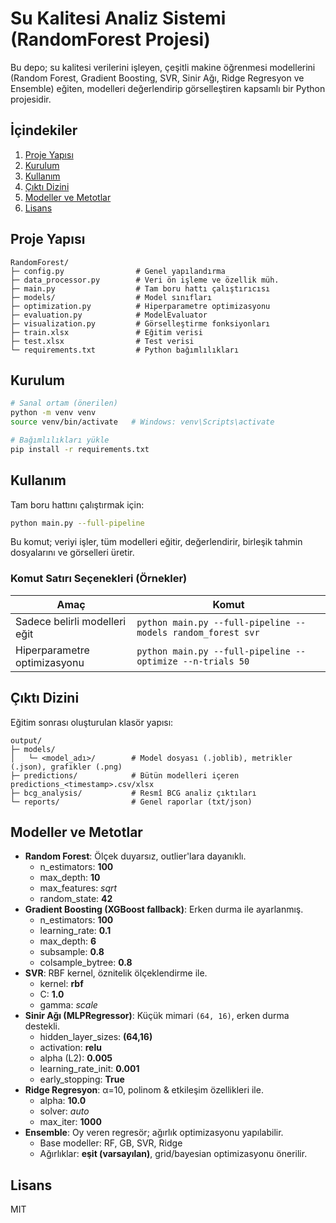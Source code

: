 # Su Kalitesi Analiz Sistemi (RandomForest Projesi)

Bu depo; su kalitesi verilerini işleyen, çeşitli makine öğrenmesi modellerini (Random Forest, Gradient Boosting, SVR, Sinir Ağı, Ridge Regresyon ve Ensemble) eğiten, modelleri değerlendirip görselleştiren kapsamlı bir Python projesidir.

## İçindekiler
1. [Proje Yapısı](#proje-yapısı)
2. [Kurulum](#kurulum)
3. [Kullanım](#kullanım)
4. [Çıktı Dizini](#çıktı-dizini)
5. [Modeller ve Metotlar](#modeller-ve-metotlar)
6. [Lisans](#lisans)

## Proje Yapısı
```
RandomForest/
├─ config.py                # Genel yapılandırma
├─ data_processor.py        # Veri ön işleme ve özellik müh.
├─ main.py                  # Tam boru hattı çalıştırıcısı
├─ models/                  # Model sınıfları
├─ optimization.py          # Hiperparametre optimizasyonu
├─ evaluation.py            # ModelEvaluator
├─ visualization.py         # Görselleştirme fonksiyonları
├─ train.xlsx               # Eğitim verisi
├─ test.xlsx                # Test verisi
└─ requirements.txt         # Python bağımlılıkları
```

## Kurulum
```bash
# Sanal ortam (önerilen)
python -m venv venv
source venv/bin/activate   # Windows: venv\Scripts\activate

# Bağımlılıkları yükle
pip install -r requirements.txt
```

## Kullanım
Tam boru hattını çalıştırmak için:
```bash
python main.py --full-pipeline
```
Bu komut; veriyi işler, tüm modelleri eğitir, değerlendirir, birleşik tahmin dosyalarını ve görselleri üretir.

### Komut Satırı Seçenekleri (Örnekler)
| Amaç | Komut |
|------|-------|
| Sadece belirli modelleri eğit | `python main.py --full-pipeline --models random_forest svr` |
| Hiperparametre optimizasyonu | `python main.py --full-pipeline --optimize --n-trials 50` |

## Çıktı Dizini
Eğitim sonrası oluşturulan klasör yapısı:
```
output/
├─ models/
│   └─ <model_adı>/        # Model dosyası (.joblib), metrikler (.json), grafikler (.png)
├─ predictions/            # Bütün modelleri içeren predictions_<timestamp>.csv/xlsx
├─ bcg_analysis/           # Resmî BCG analiz çıktıları
└─ reports/                # Genel raporlar (txt/json)
```

## Modeller ve Metotlar
- **Random Forest**: Ölçek duyarsız, outlier'lara dayanıklı.
  - n_estimators: **100**
  - max_depth: **10**
  - max_features: *sqrt*
  - random_state: **42**
- **Gradient Boosting (XGBoost fallback)**: Erken durma ile ayarlanmış.
  - n_estimators: **100**
  - learning_rate: **0.1**
  - max_depth: **6**
  - subsample: **0.8**
  - colsample_bytree: **0.8**
- **SVR**: RBF kernel, öznitelik ölçeklendirme ile.
  - kernel: **rbf**
  - C: **1.0**
  - gamma: *scale*
- **Sinir Ağı (MLPRegressor)**: Küçük mimari `(64, 16)`, erken durma destekli.
  - hidden_layer_sizes: **(64,16)**
  - activation: **relu**
  - alpha (L2): **0.005**
  - learning_rate_init: **0.001**
  - early_stopping: **True**
- **Ridge Regresyon**: α=10, polinom & etkileşim özellikleri ile.
  - alpha: **10.0**
  - solver: *auto*
  - max_iter: **1000**
- **Ensemble**: Oy veren regresör; ağırlık optimizasyonu yapılabilir.
  - Base modeller: RF, GB, SVR, Ridge
  - Ağırlıklar: **eşit (varsayılan)**, grid/bayesian optimizasyonu önerilir.

## Lisans
MIT 